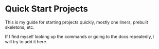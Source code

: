 # Quick Start Projects
This is my guide for starting projects quickly, mostly one liners, prebuilt skeletons, etc. 

If I find myself looking up the commands or going to the docs repeatedly, I will try to add it here. 
